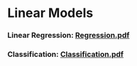 # Linear Models

### Linear Regression: [Regression.pdf](https://github.com/linusfackler/CS4375-Machine-Learning/blob/main/Linear%20Models/Regression.pdf)
### Classification:    [Classification.pdf](https://github.com/linusfackler/CS4375-Machine-Learning/blob/main/Linear%20Models/Classification.pdf)
